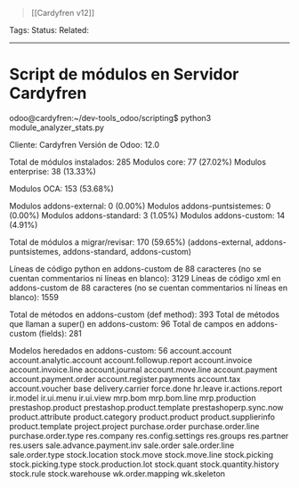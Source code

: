 > [[Cardyfren v12]]

Tags: 
Status: 
Related: 

___

# Script de módulos en Servidor Cardyfren


odoo@cardyfren:~/dev-tools_odoo/scripting$ python3 module_analyzer_stats.py

Cliente: Cardyfren
Versión de Odoo: 12.0

Total de módulos instalados: 285
Modulos core: 77 (27.02%)
Modulos enterprise: 38 (13.33%)

Modulos OCA: 153 (53.68%)

Modulos addons-external: 0 (0.00%)
Modulos addons-puntsistemes: 0 (0.00%)
Modulos addons-standard: 3 (1.05%)
Modulos addons-custom: 14 (4.91%)

Total de módulos a migrar/revisar: 170 (59.65%)
(addons-external, addons-puntsistemes, addons-standard, addons-custom)

Líneas de código python en addons-custom de 88 caracteres (no se cuentan commentarios ni líneas en blanco): 3129
Líneas de código xml en addons-custom de 88 caracteres (no se cuentan commentarios ni líneas en blanco): 1559

Total de métodos en addons-custom (def method): 393
Total de métodos que llaman a super() en addons-custom: 96
Total de campos en addons-custom (fields): 281

Modelos heredados en addons-custom: 56
account.account
account.analytic.account
account.followup.report
account.invoice
account.invoice.line
account.journal
account.move.line
account.payment
account.payment.order
account.register.payments
account.tax
account.voucher
base
delivery.carrier
force.done
hr.leave
ir.actions.report
ir.model
ir.ui.menu
ir.ui.view
mrp.bom
mrp.bom.line
mrp.production
prestashop.product
prestashop.product.template
prestashoperp.sync.now
product.attribute
product.category
product.product
product.supplierinfo
product.template
project.project
purchase.order
purchase.order.line
purchase.order.type
res.company
res.config.settings
res.groups
res.partner
res.users
sale.advance.payment.inv
sale.order
sale.order.line
sale.order.type
stock.location
stock.move
stock.move.line
stock.picking
stock.picking.type
stock.production.lot
stock.quant
stock.quantity.history
stock.rule
stock.warehouse
wk.order.mapping
wk.skeleton